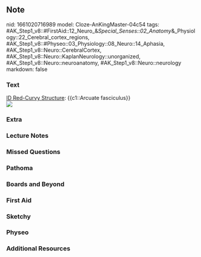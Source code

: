 ## Note
nid: 1661020716989
model: Cloze-AnKingMaster-04c54
tags: #AK_Step1_v8::#FirstAid::12_Neuro_&_Special_Senses::02_Anatomy_&_Physiology::22_Cerebral_cortex_regions, #AK_Step1_v8::#Physeo::03_Physiology::08_Neuro::14_Aphasia, #AK_Step1_v8::Neuro::CerebralCortex, #AK_Step1_v8::Neuro::KaplanNeurology::unorganized, #AK_Step1_v8::Neuro::neuroanatomy, #AK_Step1_v8::Neuro::neurology
markdown: false

### Text
<div>
  <div>
    <u>ID Red-Curvy Structure</u>: {{c1::Arcuate fasciculus}}
  </div>
</div>
<div><img src="paste-365583321268676.jpg"></div>

### Extra


### Lecture Notes


### Missed Questions


### Pathoma


### Boards and Beyond


### First Aid


### Sketchy


### Physeo


### Additional Resources

